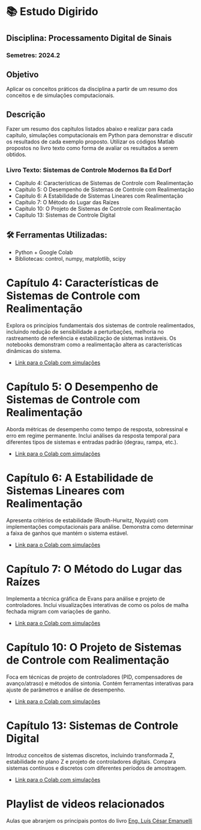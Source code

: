 # 📚 Estudo Digirido
## Disciplina: Processamento Digital de Sinais
### Semetres: 2024.2

## Objetivo
Aplicar os conceitos práticos da disciplina a partir de um resumo dos
conceitos e de simulações computacionais.

## Descrição
Fazer um resumo dos capítulos listados abaixo e realizar para cada
capítulo, simulações computacionais em Python para demonstrar e discutir os
resultados de cada exemplo proposto. Utilizar os códigos Matlab propostos no livro
texto como forma de avaliar os resultados a serem obtidos.

### Livro Texto: Sistemas de Controle Modernos 8a Ed Dorf

- Capítulo 4: Características de Sistemas de Controle com Realimentação
- Capítulo 5: O Desempenho de Sistemas de Controle com Realimentação
- Capítulo 6: A Estabilidade de Sistemas Lineares com Realimentação
- Capítulo 7: O Método do Lugar das Raízes
- Capítulo 10: O Projeto de Sistemas de Controle com Realimentação
- Capítulo 13: Sistemas de Controle Digital

## 🛠️ Ferramentas Utilizadas:
- Python + Google Colab
- Bibliotecas: control, numpy, matplotlib, scipy

# Capítulo 4: Características de Sistemas de Controle com Realimentação
Explora os princípios fundamentais dos sistemas de controle realimentados, incluindo redução de sensibilidade a perturbações, melhoria no rastreamento de referência e estabilização de sistemas instáveis. Os notebooks demonstram como a realimentação altera as características dinâmicas do sistema.
- [Link para o Colab com simulações](https://colab.research.google.com/drive/1e6qNSft8vNkqYQQq1MuARFOPLzoUZN7e?usp=sharing)

# Capítulo 5: O Desempenho de Sistemas de Controle com Realimentação
Aborda métricas de desempenho como tempo de resposta, sobressinal e erro em regime permanente. Inclui análises da resposta temporal para diferentes tipos de sistemas e entradas padrão (degrau, rampa, etc.).
- [Link para o Colab com simulações](https://colab.research.google.com/drive/1PQk4pgiofz5uY80TB4I2AP8zCF6kDS6M?usp=sharing)

# Capítulo 6: A Estabilidade de Sistemas Lineares com Realimentação
Apresenta critérios de estabilidade (Routh-Hurwitz, Nyquist) com implementações computacionais para análise. Demonstra como determinar a faixa de ganhos que mantém o sistema estável.
- [Link para o Colab com simulações](https://colab.research.google.com/drive/1DaB-tvOMBb38Kzntx7OZ_gXgBnrLmOBZ?usp=sharing)

# Capítulo 7: O Método do Lugar das Raízes
Implementa a técnica gráfica de Evans para análise e projeto de controladores. Inclui visualizações interativas de como os polos de malha fechada migram com variações de ganho.
- [Link para o Colab com simulações](https://colab.research.google.com/drive/1dvF4amob21iEplaob-Z_Nmp-C2ztDsyf?usp=sharing)
  
# Capítulo 10: O Projeto de Sistemas de Controle com Realimentação
Foca em técnicas de projeto de controladores (PID, compensadores de avanço/atraso) e métodos de sintonia. Contém ferramentas interativas para ajuste de parâmetros e análise de desempenho.
- [Link para o Colab com simulações](https://colab.research.google.com/drive/1ih6yuz6IeiRM_giwSMcFsljtoMU3j1hD?usp=sharing)

# Capítulo 13: Sistemas de Controle Digital
Introduz conceitos de sistemas discretos, incluindo transformada Z, estabilidade no plano Z e projeto de controladores digitais. Compara sistemas contínuos e discretos com diferentes períodos de amostragem.
- [Link para o Colab com simulações](https://colab.research.google.com/drive/1qBxZ8xvWQMVwQrU352WvhLtvOljR-t9U?usp=sharing)


# Playlist de videos relacionados
Aulas que abranjem os principais pontos do livro
[Eng. Luís César Emanuelli](https://youtu.be/neYCp5JoYV0?si=FA3Alk7GIK-OwWt1)
